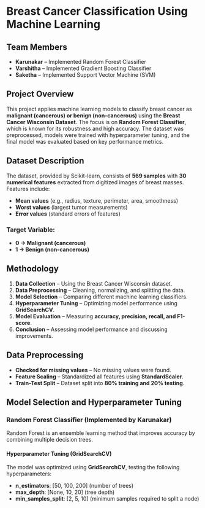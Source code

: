 # Breast Cancer Classification Using Machine Learning

## Team Members
- **Karunakar** – Implemented Random Forest Classifier  
- **Varshitha** – Implemented Gradient Boosting Classifier  
- **Saketha** – Implemented Support Vector Machine (SVM)  

## Project Overview
This project applies machine learning models to classify breast cancer as **malignant (cancerous) or benign (non-cancerous)** using the **Breast Cancer Wisconsin Dataset**. The focus is on **Random Forest Classifier**, which is known for its robustness and high accuracy. The dataset was preprocessed, models were trained with hyperparameter tuning, and the final model was evaluated based on key performance metrics.

## Dataset Description
The dataset, provided by Scikit-learn, consists of **569 samples** with **30 numerical features** extracted from digitized images of breast masses. Features include:
- **Mean values** (e.g., radius, texture, perimeter, area, smoothness)
- **Worst values** (largest tumor measurements)
- **Error values** (standard errors of features)

### Target Variable:
- **0 → Malignant (cancerous)**
- **1 → Benign (non-cancerous)**

## Methodology
1. **Data Collection** – Using the Breast Cancer Wisconsin dataset.  
2. **Data Preprocessing** – Cleaning, normalizing, and splitting the data.  
3. **Model Selection** – Comparing different machine learning classifiers.  
4. **Hyperparameter Tuning** – Optimizing model performance using **GridSearchCV**.  
5. **Model Evaluation** – Measuring **accuracy, precision, recall, and F1-score**.  
6. **Conclusion** – Assessing model performance and discussing improvements.

## Data Preprocessing
- **Checked for missing values** – No missing values were found.  
- **Feature Scaling** – Standardized all features using **StandardScaler**.  
- **Train-Test Split** – Dataset split into **80% training and 20% testing**.  

## Model Selection and Hyperparameter Tuning

### **Random Forest Classifier (Implemented by Karunakar)**
Random Forest is an ensemble learning method that improves accuracy by combining multiple decision trees.

#### **Hyperparameter Tuning (GridSearchCV)**
The model was optimized using **GridSearchCV**, testing the following hyperparameters:
- **n_estimators**: [50, 100, 200] (number of trees)
- **max_depth**: [None, 10, 20] (tree depth)
- **min_samples_split**: [2, 5, 10] (minimum samples required to split a node)


